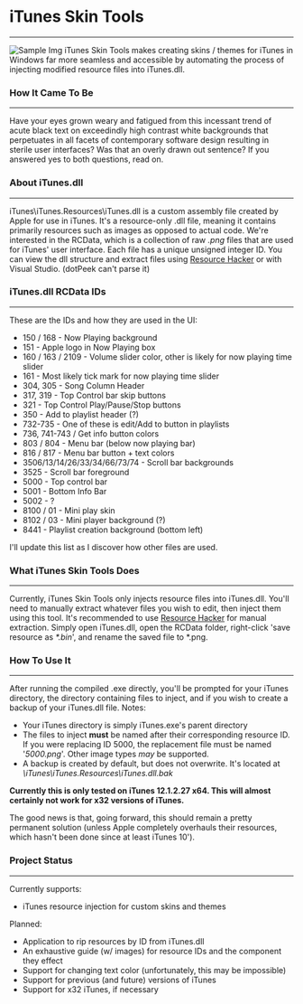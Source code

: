 # iTunes Skin Tools
--------------
![Sample Img](https://github.com/Apophenic/OBD_Simulator/iTunesSkinTools/res/sample/sample.jpg)
iTunes Skin Tools makes creating skins / themes for iTunes in Windows far more seamless and accessible by automating
the process of injecting modified resource files into iTunes.dll.

### How It Came To Be
---------------------
Have your eyes grown weary and fatigued from this incessant trend of acute black text on exceedindly high contrast white
backgrounds that perpetuates in all facets of contemporary software design resulting in sterile user interfaces? Was
 that an overly drawn out sentence?
If you answered yes to both questions, read on.

### About iTunes.dll
----------------
iTunes\iTunes.Resources\iTunes.dll is a custom assembly file created by Apple for use in iTunes. It's a resource-only
 .dll file, meaning it contains primarily resources such as images as opposed to actual code. We're interested in the
 RCData, which is a collection of raw _.png_ files that are used for iTunes' user interface. Each file has a unique
 unsigned integer ID. You can view the dll structure and extract files using [Resource Hacker](http://www.angusj.com/resourcehacker/#download)
 or with Visual Studio. (dotPeek can't parse it)

### iTunes.dll RCData IDs
-------------------------
These are the IDs and how they are used in the UI:
* 150 / 168 - Now Playing background
* 151 - Apple logo in Now Playing box
* 160 / 163 / 2109 - Volume slider color, other is likely for now playing time slider
* 161 - Most likely tick mark for now playing time slider
* 304, 305 - Song Column Header
* 317, 319 - Top Control bar skip buttons
* 321 - Top Control Play/Pause/Stop buttons
* 350 - Add to playlist header (?)
* 732-735 - One of these is edit/Add to button in playlists
* 736, 741-743 / Get info button colors
* 803 / 804 - Menu bar (below now playing bar)
* 816 / 817 - Menu bar button + text colors
* 3506/13/14/26/33/34/66/73/74 - Scroll bar backgrounds
* 3525 - Scroll bar foreground
* 5000 - Top control bar
* 5001 - Bottom Info Bar
* 5002 - ?
* 8100 / 01 - Mini play skin
* 8102 / 03 - Mini player background (?)
* 8441 - Playlist creation background (bottom left)

I'll update this list as I discover how other files are used.

### What iTunes Skin Tools Does
---------------------------
Currently, iTunes Skin Tools only injects resource files into iTunes.dll. You'll need to manually extract whatever
files you wish to edit, then inject them using this tool. It's recommended to use [Resource Hacker](http://www.angusj.com/resourcehacker/#download)
for manual extraction. Simply open iTunes.dll, open the RCData folder, right-click 'save resource as _*.bin_', and
rename the saved file to *.png.

### How To Use It
-----------------
After running the compiled .exe directly, you'll be prompted for your iTunes directory, the directory containing
files to inject, and if you wish to create a backup of your iTunes.dll file. Notes:
* Your iTunes directory is simply iTunes.exe's parent directory
* The files to inject __must__ be named after their corresponding resource ID. If you were replacing ID 5000, the
replacement file must be named '_5000.png_'. Other image types _may_ be supported.
* A backup is created by default, but does not overwrite. It's located at _\iTunes\iTunes.Resources\iTunes.dll.bak_

__Currently this is only tested on iTunes 12.1.2.27 x64. This will almost certainly not work for x32 versions of
iTunes.__

The good news is that, going forward, this should remain a pretty permanent solution (unless Apple completely
overhauls their resources, which hasn't been done since at least iTunes 10').

### Project Status
------------------
Currently supports:
* iTunes resource injection for custom skins and themes

Planned:
* Application to rip resources by ID from iTunes.dll
* An exhaustive guide (w/ images) for resource IDs and the component they effect
* Support for changing text color (unfortunately, this may be impossible)
* Support for previous (and future) versions of iTunes
* Support for x32 iTunes, if necessary